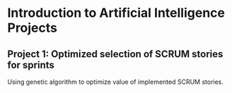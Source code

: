 # Introduction to Artificial Intelligence Projects

## Project 1:  Optimized selection of SCRUM stories for sprints

Using genetic algorithm to optimize value of implemented SCRUM stories.
